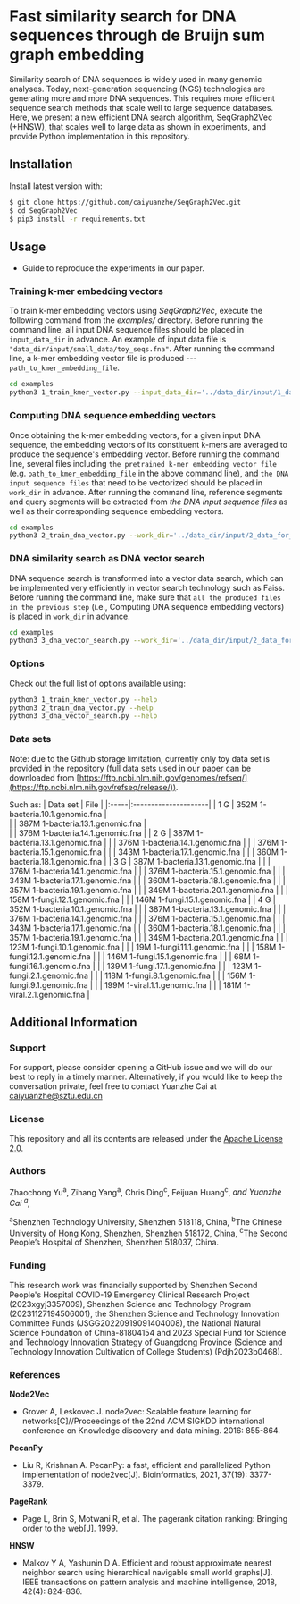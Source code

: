 # Fast similarity search for DNA sequences through de Bruijn sum graph embedding

Similarity search of DNA sequences is widely used in many genomic analyses. Today, next-generation sequencing (NGS) technologies are generating more and more DNA sequences. This requires more efficient sequence search methods that scale well to large sequence databases. Here, we present a new efficient DNA search algorithm, SeqGraph2Vec (+HNSW), that scales well to large data as shown in experiments, and provide Python implementation in this repository. 

## Installation

Install latest version with:
```bash
$ git clone https://github.com/caiyuanzhe/SeqGraph2Vec.git
$ cd SeqGraph2Vec
$ pip3 install -r requirements.txt
```

## Usage
- Guide to reproduce the experiments in our paper.

### Training k-mer embedding vectors

To train k-mer embedding vectors using *SeqGraph2Vec*, execute the following command from the *examples/* directory. 
Before running the command line, all input DNA sequence files should be placed in `input_data_dir` in advance. An example of input data file is `"data_dir/input/small_data/toy_seqs.fna"`.
After running the command line, a k-mer embedding vector file is produced --- `path_to_kmer_embedding_file`.

```bash
cd examples
python3 1_train_kmer_vector.py --input_data_dir='../data_dir/input/1_data_for_kmer_vector_training/small_data/' --path_to_kmer_embedding_file='../data_dir/input/1_data_for_kmer_vector_training/small_data/kmer-embedding.txt' --kmer_size=8 --dataprocess_workers=8 --seq_file_num_to_load=8 --pagerank_damping_factor=0.85 --p=1.0 --q=0.001 --damping_factor_for_teleportation=0.99 --num_walks=40 --walks_length=150 --kmer_vec_dimension=128 --skip_gram_workers=8
```

### Computing DNA sequence embedding vectors

Once obtaining the k-mer embedding vectors, for a given input DNA sequence, the embedding vectors of its constituent k-mers are averaged to produce the sequence's embedding vector.
Before running the command line, several files including `the pretrained k-mer embedding vector file` (e.g. `path_to_kmer_embedding_file` in the above command line), and `the DNA input sequence files` that need to be vectorized should be placed in `work_dir` in advance. 
After running the command line, reference segments and query segments will be extracted from *the DNA input sequence files* as well as their corresponding sequence embedding vectors.

```bash
cd examples
python3 2_train_dna_vector.py --work_dir='../data_dir/input/2_data_for_seq_search/' --path_to_kmer_embedding_file='../data_dir/input/2_data_for_seq_search/kmer-embedding.txt' --kmer_size=8 --ref_segment_length=150 --query_segment_number=2
```

### DNA similarity search as DNA vector search

DNA sequence search is transformed into a vector data search, which can be implemented very efficiently in vector search technology such as Faiss. 
Before running the command line, make sure that `all the produced files in the previous step` (i.e., Computing DNA sequence embedding vectors) is placed in `work_dir` in advance. 

```bash
cd examples
python3 3_dna_vector_search.py --work_dir='../data_dir/input/2_data_for_seq_search/' --vertex_connection=100 --ef_search=2000 --ef_construction=128
```

### Options

Check out the full list of options available using:
```bash
python3 1_train_kmer_vector.py --help
python3 2_train_dna_vector.py --help
python3 3_dna_vector_search.py --help
```

### Data sets
Note: due to the Github storage limitation, currently only toy data set is provided in the repository (full data sets used in our paper can be downloaded from [https://ftp.ncbi.nlm.nih.gov/genomes/refseq/](https://ftp.ncbi.nlm.nih.gov/refseq/release/)).

Such as:
| Data set | File |
|:-----|:---------------------|
| 1 G | 352M 1-bacteria.10.1.genomic.fna |		
|     | 387M 1-bacteria.13.1.genomic.fna |		
|     | 376M 1-bacteria.14.1.genomic.fna |
| 2 G | 387M 1-bacteria.13.1.genomic.fna |
|     | 376M 1-bacteria.14.1.genomic.fna |
|     | 376M 1-bacteria.15.1.genomic.fna |
|     | 343M 1-bacteria.17.1.genomic.fna |
|     | 360M 1-bacteria.18.1.genomic.fna | 
| 3 G | 387M 1-bacteria.13.1.genomic.fna |
|     | 376M 1-bacteria.14.1.genomic.fna | 
|     | 376M 1-bacteria.15.1.genomic.fna |
|     | 343M 1-bacteria.17.1.genomic.fna |
|     | 360M 1-bacteria.18.1.genomic.fna |
|     | 357M 1-bacteria.19.1.genomic.fna |
|     | 349M 1-bacteria.20.1.genomic.fna |
|     | 158M 1-fungi.12.1.genomic.fna |
|     | 146M 1-fungi.15.1.genomic.fna |
| 4 G | 352M 1-bacteria.10.1.genomic.fna |
|     | 387M 1-bacteria.13.1.genomic.fna |
|     | 376M 1-bacteria.14.1.genomic.fna |
|     | 376M 1-bacteria.15.1.genomic.fna |
|     | 343M 1-bacteria.17.1.genomic.fna |
|     | 360M 1-bacteria.18.1.genomic.fna |
|     | 357M 1-bacteria.19.1.genomic.fna |
|     | 349M 1-bacteria.20.1.genomic.fna |
|     | 123M 1-fungi.10.1.genomic.fna |
|     | 19M 1-fungi.11.1.genomic.fna |
|     | 158M 1-fungi.12.1.genomic.fna |
|     | 146M 1-fungi.15.1.genomic.fna |
|     | 68M 1-fungi.16.1.genomic.fna |
|     | 139M 1-fungi.17.1.genomic.fna |
|     | 123M 1-fungi.2.1.genomic.fna |
|     | 118M 1-fungi.8.1.genomic.fna |
|     | 156M 1-fungi.9.1.genomic.fna |
|     | 199M 1-viral.1.1.genomic.fna |
|     | 181M 1-viral.2.1.genomic.fna |


## Additional Information
### Support
For support, please consider opening a GitHub issue and we will do our best to reply in a timely manner.
Alternatively, if you would like to keep the conversation private, feel free to contact Yuanzhe Cai at caiyuanzhe@sztu.edu.cn

### License
This repository and all its contents are released under the [Apache License 2.0](https://www.apache.org/licenses/LICENSE-2.0).

### Authors
Zhaochong Yu<sup>a</sup>, Zihang Yang<sup>a</sup>, Chris Ding<sup>c</sup>, Feijuan Huang<sup>c</sup>,<sup>*</sup> and Yuanzhe Cai <sup>a</sup>,<sup>*</sup>

<sup>a</sup>Shenzhen Technology University, Shenzhen 518118, China, <sup>b</sup>The Chinese University of Hong Kong, Shenzhen, Shenzhen 518172, China, <sup>c</sup>The Second People’s Hospital of Shenzhen, Shenzhen 518037, China.

### Funding
This research work was financially supported by Shenzhen Second People's Hospital COVID-19 Emergency Clinical Research Project (2023xgyj3357009), Shenzhen Science and Technology Program (20231127194506001), the Shenzhen Science and Technology Innovation Committee Funds (JSGG20220919091404008), the National Natural Science Foundation of China-81804154 and 2023 Special Fund for Science and Technology Innovation Strategy of Guangdong Province (Science and Technology Innovation Cultivation of College Students) (Pdjh2023b0468).


### References
**Node2Vec**
* Grover A, Leskovec J. node2vec: Scalable feature learning for networks[C]//Proceedings of the 22nd ACM SIGKDD international conference on Knowledge discovery and data mining. 2016: 855-864.
  
**PecanPy**
* Liu R, Krishnan A. PecanPy: a fast, efficient and parallelized Python implementation of node2vec[J]. Bioinformatics, 2021, 37(19): 3377-3379.
  
**PageRank**
* Page L, Brin S, Motwani R, et al. The pagerank citation ranking: Bringing order to the web[J]. 1999.

**HNSW**
* Malkov Y A, Yashunin D A. Efficient and robust approximate nearest neighbor search using hierarchical navigable small world graphs[J]. IEEE transactions on pattern analysis and machine intelligence, 2018, 42(4): 824-836.
